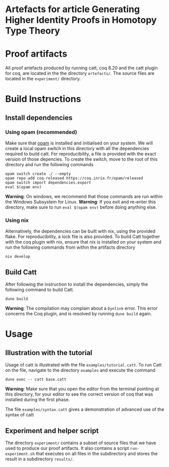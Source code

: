 Artefacts for article Generating Higher Identity Proofs in Homotopy Type Theory
========================================================================================

# Proof artifacts

All proof artefacts produced by running catt, coq 8.20 and the catt plugin for coq, are located in the  the directory `artefacts/`. The source files are located in the `experiment/` directory.

# Build Instructions

## Install dependencies

### Using opam (recommended)
Make sure that [opam](https://opam.ocaml.org/doc/Install.html) is installed and initialised on your system. We will create a local opam switch in this directory with all the dependencies required to build catt. For reproducibility, a file is provided with the exact version of those depencies. To create the switch, move to the root of this directory and run the following commands
```shell
opam switch create ./ --empty
opam repo add coq-released https://coq.inria.fr/opam/released
opam switch import dependencies.export
eval $(opam env)
```
**Warning**: On windows, we recommend that those commands are run within the Windows Subsystem for Linux.
**Warning**: If you exit and re-enter this directory, make sure to run `eval $(opam env)` before doing anything else.

### Using nix
Alternatively, the dependencies can be built with nix, using the provided flake. For reproducibility, a lock file is also provided. To build Catt together with the coq plugin with nix, ensure that nix is installed on your system and run the following commands from within the artifacts directory
```shell
nix develop
```

## Build Catt
After following the instruction to install the dependencies, simply the following command to build Catt.
```shell
dune build
```
**Warning**: The compilation may complain about a `Dynlink` error. This error concerns the Coq plugin, and is resolved by running `dune build` again.

# Usage

## Illustration with the tutorial
Usage of catt is illustrated with the file `examples/tutorial.catt`. To run Catt on the file, navigate to the directory `examples` and execute the command
```shell
dune exec -- catt base.catt
```
**Warning**: Make sure that you open the editor from the terminal pointing at this directory, for your editor to see the correct version of coq that was installed during the first phase.

The file `examples/syntax.catt` gives a demonstration of advanced use of the syntax of catt

## Experiment and helper script
The directory `experiment/` contains a subset of source files that we have used to produce our proof artifacts. It also contains a script `run-experiment.sh` that executes on all files in the subdirectory and stores the result in a subdirectory `results/`.